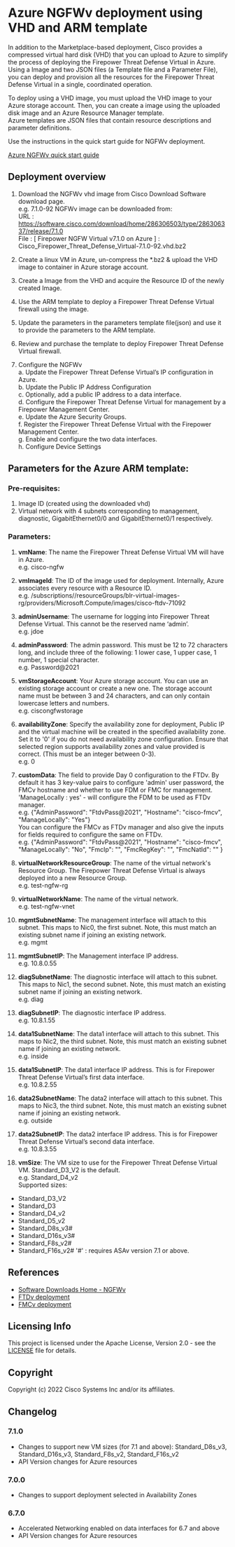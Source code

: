 # Azure NGFWv deployment using VHD and ARM template

In addition to the Marketplace-based deployment, Cisco provides a compressed virtual hard disk (VHD) that you can upload to Azure to simplify the process of deploying the Firepower Threat Defense Virtual in Azure. <br>
Using a Image and two JSON files (a Template file and a Parameter File), you can deploy and provision all the resources for the Firepower Threat Defense Virtual in a single, coordinated operation.

To deploy using a VHD image, you must upload the VHD image to your Azure storage account. Then, you can create a image using the uploaded disk image and an Azure Resource Manager template.<br>
Azure templates are JSON files that contain resource descriptions and parameter definitions.

Use the instructions in the quick start guide for NGFWv deployment.<br>

[Azure NGFWv quick start guide](https://www.cisco.com/c/en/us/td/docs/security/firepower/quick_start/azure/ftdv-azure-qsg.html)


## Deployment overview

1. Download the NGFWv vhd image from Cisco Download Software download page.<br>
e.g. 7.1.0-92 NGFWv image can be downloaded from:<br>
URL  : https://software.cisco.com/download/home/286306503/type/286306337/release/7.1.0 <br>
File : [ Firepower NGFW Virtual v7.1.0 on Azure ] : Cisco_Firepower_Threat_Defense_Virtual-7.1.0-92.vhd.bz2<br>

2. Create a linux VM in Azure, un-compress the *.bz2 & upload the VHD image to container in Azure storage account.

3. Create a Image from the VHD and acquire the Resource ID of the newly created Image.

4. Use the ARM template to deploy a Firepower Threat Defense Virtual firewall using the image.

5. Update the parameters in the parameters template file(json) and use it to provide the parameters to the ARM template.

6. Review and purchase the template to deploy Firepower Threat Defense Virtual firewall.

7. Configure the NGFWv <br>
    a. Update the Firepower Threat Defense Virtual’s IP configuration in Azure.<br>
    b. Update the Public IP Address Configuration<br>
    c. Optionally, add a public IP address to a data interface.<br>
    d. Configure the Firepower Threat Defense Virtual for management by a Firepower Management Center.<br>
    e. Update the Azure Security Groups.<br>
    f. Register the Firepower Threat Defense Virtual with the Firepower Management Center.<br>
    g. Enable and configure the two data interfaces.<br>
    h. Configure Device Settings<br>


## Parameters for the Azure ARM template:

### Pre-requisites:
1. Image ID (created using the downloaded vhd)
2. Virtual network with 4 subnets corresponding to management, diagnostic, GigabitEthernet0/0 and GigabitEthernet0/1 respectively.

### Parameters:
1. **vmName**: The name the Firepower Threat Defense Virtual VM will have in Azure.<br>
e.g. cisco-ngfw

2. **vmImageId**: The ID of the image used for deployment. Internally, Azure associates every resource with a Resource ID.<br>
e.g. /subscriptions/<subscription-id>/resourceGroups/blr-virtual-images-rg/providers/Microsoft.Compute/images/cisco-ftdv-71092

3. **adminUsername**: The username for logging into Firepower Threat Defense Virtual. This cannot be the reserved name ‘admin’.<br>
e.g. jdoe

4. **adminPassword**: The admin password. This must be 12 to 72 characters long, and include three of the following: 1 lower case, 1 upper case, 1 number, 1 special character.<br>
e.g. Password@2021

5. **vmStorageAccount**: Your Azure storage account. You can use an existing storage account or create a new one. The storage account name must be between 3 and 24 characters, and can only contain lowercase letters and numbers.<br>
e.g. ciscongfwstorage

6. **availabilityZone**: Specify the availability zone for deployment, Public IP and the virtual machine will be created in the specified availability zone.<br>
Set it to '0' if you do not need availability zone configuration. Ensure that selected region supports availability zones and value provided is correct.
(This must be an integer between 0-3).<br>
e.g. 0

7. **customData**: The field to provide Day 0 configuration to the FTDv. By default it has 3 key-value pairs to configure 'admin' user password, the FMCv hostname and whether to use FDM or FMC for management.<br>
'ManageLocally : yes' - will configure the FDM to be used as FTDv manager.<br>
e.g. {"AdminPassword": "FtdvPass@2021", "Hostname": "cisco-fmcv", "ManageLocally": "Yes"}<br>
You can configure the FMCv as FTDv manager and also give the inputs for fields required to configure the same on FTDv.<br>
e.g. {"AdminPassword": "FtdvPass@2021", "Hostname": "cisco-fmcv", "ManageLocally": "No", "FmcIp": "<fmcIp>", "FmcRegKey": "<fmcRegKey>", "FmcNatId": "<fmcNatId>" }<br>

8. **virtualNetworkResourceGroup**: The name of the virtual network's Resource Group. The Firepower Threat Defense Virtual is always deployed into a new Resource Group.<br>
e.g. test-ngfw-rg

9. **virtualNetworkName**: The name of the virtual network.<br>
e.g. test-ngfw-vnet

10. **mgmtSubnetName**: The management interface will attach to this subnet. This maps to Nic0, the first subnet. Note, this must match an existing subnet name if joining an existing network.<br>
e.g. mgmt

11. **mgmtSubnetIP**: The Management interface IP address.<br>
e.g. 10.8.0.55

12. **diagSubnetName**: The diagnostic interface will attach to this subnet. This maps to Nic1, the second subnet. Note, this must match an existing subnet name if joining an existing network.<br>
e.g. diag

13. **diagSubnetIP**: The diagnostic interface IP address.<br>
e.g. 10.8.1.55

14. **data1SubnetName**: The data1 interface will attach to this subnet. This maps to Nic2, the third subnet. Note, this must match an existing subnet name if joining an existing network.<br>
e.g. inside

15. **data1SubnetIP**: The data1 interface IP address. This is for Firepower Threat Defense Virtual’s first data interface.<br>
e.g. 10.8.2.55

16. **data2SubnetName**: The data2 interface will attach to this subnet. This maps to Nic3, the third subnet. Note, this must match an existing subnet name if joining an existing network.<br>
e.g. outside

17. **data2SubnetIP**: The data2 interface IP address. This is for Firepower Threat Defense Virtual’s second data interface.<br>
e.g. 10.8.3.55

18. **vmSize**: The VM size to use for the Firepower Threat Defense Virtual VM. Standard_D3_V2 is the default.<br>
e.g. Standard_D4_v2 <br>
Supported sizes: <br>
  * Standard_D3_V2
  * Standard_D3
  * Standard_D4_v2
  * Standard_D5_v2
  * Standard_D8s_v3#
  * Standard_D16s_v3#
  * Standard_F8s_v2#
  * Standard_F16s_v2#
    '#' : requires ASAv version 7.1 or above.

## References
* [Software Downloads Home - NGFWv](https://software.cisco.com/download/home/286306503/type/286306337/release/7.1.0)
* [FTDv deployment](https://www.cisco.com/c/en/us/td/docs/security/firepower/quick_start/azure/ftdv-azure-gsg/ftdv-azure-deploy.html#id_82702)
* [FMCv deployment](https://www.cisco.com/c/en/us/td/docs/security/firepower/quick_start/fmcv/fpmc-virtual/fpmc-virtual-azure.html#id_106502)

## Licensing Info
This project is licensed under the Apache License, Version 2.0 - see the [LICENSE](../../../../LICENSE) file for details.

## Copyright
Copyright (c) 2022 Cisco Systems Inc and/or its affiliates.

## Changelog
### 7.1.0
- Changes to support new VM sizes (for 7.1 and above): Standard_D8s_v3, Standard_D16s_v3, Standard_F8s_v2, Standard_F16s_v2
- API Version changes for Azure resources

### 7.0.0
- Changes to support deployment selected in Availability Zones

### 6.7.0
- Accelerated Networking enabled on data interfaces for 6.7 and above
- API Version changes for Azure resources
